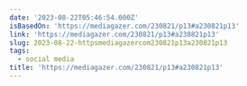 ```yaml
---
date: '2023-08-22T05:46:54.000Z'
isBasedOn: 'https://mediagazer.com/230821/p13#a230821p13'
link: 'https://mediagazer.com/230821/p13#a230821p13'
slug: 2023-08-22-httpsmediagazercom230821p13a230821p13
tags:
  - social media
title: 'https://mediagazer.com/230821/p13#a230821p13'
---
```


